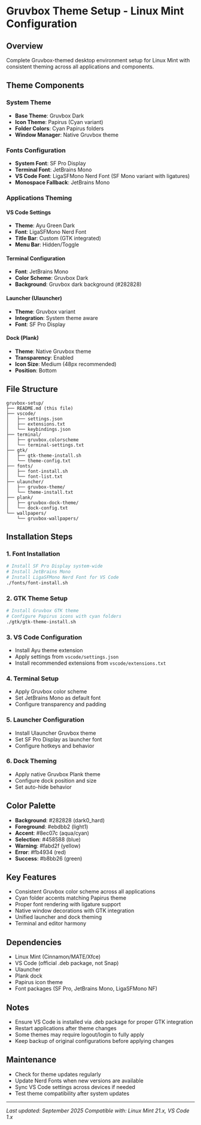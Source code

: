 # Gruvbox Theme Setup - Linux Mint Configuration

## Overview
Complete Gruvbox-themed desktop environment setup for Linux Mint with consistent theming across all applications and components.

## Theme Components

### System Theme
- **Base Theme**: Gruvbox Dark
- **Icon Theme**: Papirus (Cyan variant)
- **Folder Colors**: Cyan Papirus folders
- **Window Manager**: Native Gruvbox theme

### Fonts Configuration
- **System Font**: SF Pro Display
- **Terminal Font**: JetBrains Mono
- **VS Code Font**: LigaSFMono Nerd Font (SF Mono variant with ligatures)
- **Monospace Fallback**: JetBrains Mono

### Applications Theming

#### VS Code Settings
- **Theme**: Ayu Green Dark
- **Font**: LigaSFMono Nerd Font
- **Title Bar**: Custom (GTK integrated)
- **Menu Bar**: Hidden/Toggle

#### Terminal Configuration
- **Font**: JetBrains Mono
- **Color Scheme**: Gruvbox Dark
- **Background**: Gruvbox dark background (#282828)

#### Launcher (Ulauncher)
- **Theme**: Gruvbox variant
- **Integration**: System theme aware
- **Font**: SF Pro Display

#### Dock (Plank)
- **Theme**: Native Gruvbox theme
- **Transparency**: Enabled
- **Icon Size**: Medium (48px recommended)
- **Position**: Bottom

## File Structure
```
gruvbox-setup/
├── README.md (this file)
├── vscode/
│   ├── settings.json
│   ├── extensions.txt
│   └── keybindings.json
├── terminal/
│   ├── gruvbox.colorscheme
│   └── terminal-settings.txt
├── gtk/
│   ├── gtk-theme-install.sh
│   └── theme-config.txt
├── fonts/
│   ├── font-install.sh
│   └── font-list.txt
├── ulauncher/
│   ├── gruvbox-theme/
│   └── theme-install.txt
├── plank/
│   ├── gruvbox-dock-theme/
│   └── dock-config.txt
└── wallpapers/
    └── gruvbox-wallpapers/
```

## Installation Steps

### 1. Font Installation
```bash
# Install SF Pro Display system-wide
# Install JetBrains Mono
# Install LigaSFMono Nerd Font for VS Code
./fonts/font-install.sh
```

### 2. GTK Theme Setup
```bash
# Install Gruvbox GTK theme
# Configure Papirus icons with cyan folders
./gtk/gtk-theme-install.sh
```

### 3. VS Code Configuration
- Install Ayu theme extension
- Apply settings from `vscode/settings.json`
- Install recommended extensions from `vscode/extensions.txt`

### 4. Terminal Setup
- Apply Gruvbox color scheme
- Set JetBrains Mono as default font
- Configure transparency and padding

### 5. Launcher Configuration
- Install Ulauncher Gruvbox theme
- Set SF Pro Display as launcher font
- Configure hotkeys and behavior

### 6. Dock Theming
- Apply native Gruvbox Plank theme
- Configure dock position and size
- Set auto-hide behavior

## Color Palette
- **Background**: #282828 (dark0_hard)
- **Foreground**: #ebdbb2 (light1)
- **Accent**: #8ec07c (aqua/cyan)
- **Selection**: #458588 (blue)
- **Warning**: #fabd2f (yellow)
- **Error**: #fb4934 (red)
- **Success**: #b8bb26 (green)

## Key Features
- Consistent Gruvbox color scheme across all applications
- Cyan folder accents matching Papirus theme
- Proper font rendering with ligature support
- Native window decorations with GTK integration
- Unified launcher and dock theming
- Terminal and editor harmony

## Dependencies
- Linux Mint (Cinnamon/MATE/Xfce)
- VS Code (official .deb package, not Snap)
- Ulauncher
- Plank dock
- Papirus icon theme
- Font packages (SF Pro, JetBrains Mono, LigaSFMono NF)

## Notes
- Ensure VS Code is installed via .deb package for proper GTK integration
- Restart applications after theme changes
- Some themes may require logout/login to fully apply
- Keep backup of original configurations before applying changes

## Maintenance
- Check for theme updates regularly
- Update Nerd Fonts when new versions are available
- Sync VS Code settings across devices if needed
- Test theme compatibility after system updates

---
*Last updated: September 2025*
*Compatible with: Linux Mint 21.x, VS Code 1.x*